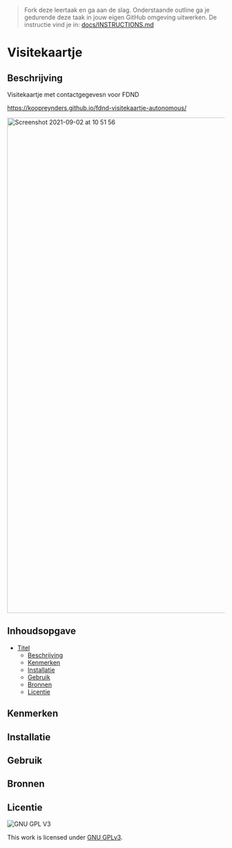 > Fork deze leertaak en ga aan de slag. Onderstaande outline ga je gedurende deze taak in jouw eigen GitHub omgeving uitwerken. De instructie vind je in: [docs/INSTRUCTIONS.md](docs/INSTRUCTIONS.md)

# Visitekaartje

## Beschrijving
Visitekaartje met contactgegevesn voor FDND
<!-- Voeg een link toe naar Github Pages 🌐-->
<a href="https://koopreynders.github.io/fdnd-visitekaartje-autonomous/">https://koopreynders.github.io/fdnd-visitekaartje-autonomous/</a>
<!-- Voeg een mooie poster visual toe 📸 -->
<img width="1148" alt="Screenshot 2021-09-02 at 10 51 56" src="https://user-images.githubusercontent.com/1391509/131814116-7da00864-a573-4cc6-bce4-0dd5887c28b4.png">



## Inhoudsopgave

- [Titel](#titel)
  * [Beschrijving](#beschrijving)
  * [Kenmerken](#kenmerken)
  * [Installatie](#installatie)
  * [Gebruik](#gebruik)
  * [Bronnen](#bronnen)
  * [Licentie](#licentie)

## Kenmerken

## Installatie

## Gebruik

## Bronnen

## Licentie

![GNU GPL V3](https://www.gnu.org/graphics/gplv3-127x51.png)

This work is licensed under [GNU GPLv3](./LICENSE).
